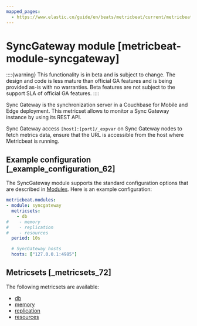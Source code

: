```yaml
---
mapped_pages:
  - https://www.elastic.co/guide/en/beats/metricbeat/current/metricbeat-module-syncgateway.html
---
```


# SyncGateway module [metricbeat-module-syncgateway]

::::{warning}
This functionality is in beta and is subject to change. The design and code is less mature than official GA features and is being provided as-is with no warranties. Beta features are not subject to the support SLA of official GA features.
::::


Sync Gateway is the synchronization server in a Couchbase for Mobile and Edge deployment. This metricset allows to monitor a Sync Gateway instance by using its REST API.

Sync Gateway access `[host]:[port]/_expvar` on Sync Gateway nodes to fetch metrics data, ensure that the URL is accessible from the host where Metricbeat is running.


## Example configuration [_example_configuration_62]

The SyncGateway module supports the standard configuration options that are described in [Modules](/reference/metricbeat/configuration-metricbeat.md). Here is an example configuration:

```yaml
metricbeat.modules:
- module: syncgateway
  metricsets:
    - db
#    - memory
#    - replication
#    - resources
  period: 10s

  # SyncGateway hosts
  hosts: ["127.0.0.1:4985"]
```


## Metricsets [_metricsets_72]

The following metricsets are available:

* [db](/reference/metricbeat/metricbeat-metricset-syncgateway-db.md)
* [memory](/reference/metricbeat/metricbeat-metricset-syncgateway-memory.md)
* [replication](/reference/metricbeat/metricbeat-metricset-syncgateway-replication.md)
* [resources](/reference/metricbeat/metricbeat-metricset-syncgateway-resources.md)





